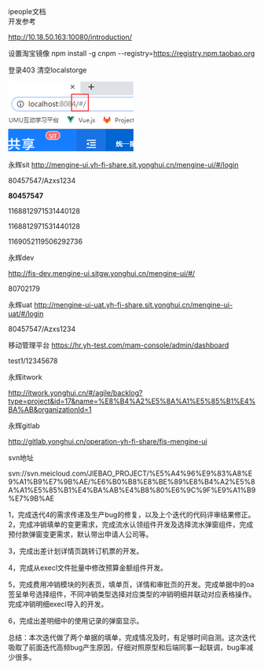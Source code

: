 ipeople文档  
开发参考

http://10.18.50.163:10080/introduction/

设置淘宝镜像
npm install -g cnpm --registry=https://registry.npm.taobao.org

登录403 清空localstorge

![1564990279220](image/1564990279220.png)

永辉sit
http://mengine-ui.yh-fi-share.sit.yonghui.cn/mengine-ui/#/login

80457547/Azxs1234

**80457547**

1168812971531440128

1168812971531440128

1169052119506292736

永辉dev

http://fis-dev.mengine-ui.sitgw.yonghui.cn/mengine-ui/#/

80702179

永辉uat
http://mengine-ui-uat.yh-fi-share.sit.yonghui.cn/mengine-ui-uat/#/login

80457547/Azxs1234

移动管理平台
https://hr.yh-test.com/mam-console/admin/dashboard

test1/12345678

永辉itwork

http://itwork.yonghui.cn/#/agile/backlog?type=project&id=17&name=%E8%B4%A2%E5%8A%A1%E5%85%B1%E4%BA%AB&organizationId=1

永辉gitlab

http://gitlab.yonghui.cn/operation-yh-fi-share/fis-mengine-ui

svn地址

svn://svn.meicloud.com/JIEBAO_PROJECT/%E5%A4%96%E9%83%A8%E9%A1%B9%E7%9B%AE/%E6%B0%B8%E8%BE%89%E8%B4%A2%E5%8A%A1%E5%85%B1%E4%BA%AB%E4%B8%80%E6%9C%9F%E9%A1%B9%E7%9B%AE

1，完成迭代4的需求传递及生产bug的修复，以及上个迭代的代码评审结果修正。
2，完成冲销填单的变更需求，完成流水认领组件开发及选择流水弹窗组件，完成预付款弹窗变更需求，默认带出申请人公司等。

3，完成出差计划详情页跳转订机票的开发。

4，完成从execl文件批量中修改预算金额组件开发。

5，完成费用冲销模块的列表页，填单页，详情和审批页的开发。完成单据中的oa签呈单号选择组件，不同冲销类型选择对应类型的冲销明细并联动对应表格操作。完成冲销明细execl导入的开发。

6，完成出差明细中的使用记录的弹窗显示。

总结：本次迭代做了两个单据的填单，完成情况及时，有足够时间自测。这次迭代吸取了前面迭代高频bug产生原因，仔细对照原型和后端同事一起联调，bug率减少很多。


